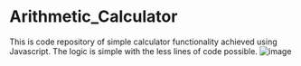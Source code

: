 # Arithmetic_Calculator
This is code repository of simple calculator functionality achieved using Javascript. The logic is simple with the less lines of code possible.
![image](https://github.com/om6208/Arithmetic_Calculator/assets/116423195/a7e0fed3-fcee-4f18-8408-049e3dbc116e)
